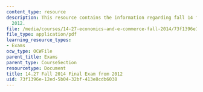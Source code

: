 ```yaml
---
content_type: resource
description: This resource contains the information regarding fall 14 final exam from
  2012.
file: /media/courses/14-27-economics-and-e-commerce-fall-2014/73f1396e12ed5b0432bf413e8cdb6038_MIT14_27F14_Final_2012.pdf
file_type: application/pdf
learning_resource_types:
- Exams
ocw_type: OCWFile
parent_title: Exams
parent_type: CourseSection
resourcetype: Document
title: 14.27 Fall 2014 Final Exam from 2012
uid: 73f1396e-12ed-5b04-32bf-413e8cdb6038
---
```

